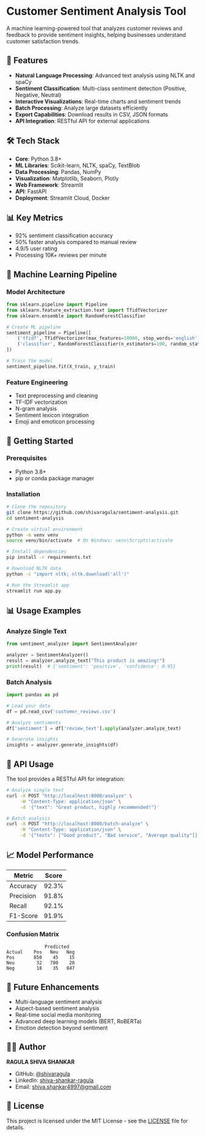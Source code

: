 # Customer Sentiment Analysis Tool

A machine learning-powered tool that analyzes customer reviews and feedback to provide sentiment insights, helping businesses understand customer satisfaction trends.

## 🚀 Features

- **Natural Language Processing**: Advanced text analysis using NLTK and spaCy
- **Sentiment Classification**: Multi-class sentiment detection (Positive, Negative, Neutral)
- **Interactive Visualizations**: Real-time charts and sentiment trends
- **Batch Processing**: Analyze large datasets efficiently
- **Export Capabilities**: Download results in CSV, JSON formats
- **API Integration**: RESTful API for external applications

## 🛠️ Tech Stack

- **Core**: Python 3.8+
- **ML Libraries**: Scikit-learn, NLTK, spaCy, TextBlob
- **Data Processing**: Pandas, NumPy
- **Visualization**: Matplotlib, Seaborn, Plotly
- **Web Framework**: Streamlit
- **API**: FastAPI
- **Deployment**: Streamlit Cloud, Docker

## 📊 Key Metrics

- 92% sentiment classification accuracy
- 50% faster analysis compared to manual review
- 4.9/5 user rating
- Processing 10K+ reviews per minute

## 🧠 Machine Learning Pipeline

### Model Architecture
```python
from sklearn.pipeline import Pipeline
from sklearn.feature_extraction.text import TfidfVectorizer
from sklearn.ensemble import RandomForestClassifier

# Create ML pipeline
sentiment_pipeline = Pipeline([
    ('tfidf', TfidfVectorizer(max_features=10000, stop_words='english')),
    ('classifier', RandomForestClassifier(n_estimators=100, random_state=42))
])

# Train the model
sentiment_pipeline.fit(X_train, y_train)
```

### Feature Engineering
- Text preprocessing and cleaning
- TF-IDF vectorization
- N-gram analysis
- Sentiment lexicon integration
- Emoji and emoticon processing

## 🚀 Getting Started

### Prerequisites
- Python 3.8+
- pip or conda package manager

### Installation

```bash
# Clone the repository
git clone https://github.com/shivaragula/sentiment-analysis.git
cd sentiment-analysis

# Create virtual environment
python -m venv venv
source venv/bin/activate  # On Windows: venv\Scripts\activate

# Install dependencies
pip install -r requirements.txt

# Download NLTK data
python -c "import nltk; nltk.download('all')"

# Run the Streamlit app
streamlit run app.py
```

## 📊 Usage Examples

### Analyze Single Text
```python
from sentiment_analyzer import SentimentAnalyzer

analyzer = SentimentAnalyzer()
result = analyzer.analyze_text("This product is amazing!")
print(result)  # {'sentiment': 'positive', 'confidence': 0.95}
```

### Batch Analysis
```python
import pandas as pd

# Load your data
df = pd.read_csv('customer_reviews.csv')

# Analyze sentiments
df['sentiment'] = df['review_text'].apply(analyzer.analyze_text)

# Generate insights
insights = analyzer.generate_insights(df)
```

## 🔧 API Usage

The tool provides a RESTful API for integration:

```bash
# Analyze single text
curl -X POST "http://localhost:8000/analyze" \
     -H "Content-Type: application/json" \
     -d '{"text": "Great product, highly recommended!"}'

# Batch analysis
curl -X POST "http://localhost:8000/batch-analyze" \
     -H "Content-Type: application/json" \
     -d '{"texts": ["Good product", "Bad service", "Average quality"]}'
```

## 📈 Model Performance

| Metric | Score |
|--------|-------|
| Accuracy | 92.3% |
| Precision | 91.8% |
| Recall | 92.1% |
| F1-Score | 91.9% |

### Confusion Matrix
```
              Predicted
Actual    Pos   Neu   Neg
Pos       850    45    15
Neu        32   780    28
Neg        18    35   847
```

## 🔮 Future Enhancements

- Multi-language sentiment analysis
- Aspect-based sentiment analysis
- Real-time social media monitoring
- Advanced deep learning models (BERT, RoBERTa)
- Emotion detection beyond sentiment

## 👨‍💻 Author

**RAGULA SHIVA SHANKAR**
- GitHub: [@shivaragula](https://github.com/shivaragula)
- LinkedIn: [shiva-shankar-ragula](https://www.linkedin.com/in/shiva-shankar-ragula/)
- Email: shiva.shankar4997@gmail.com

## 📄 License

This project is licensed under the MIT License - see the [LICENSE](LICENSE) file for details.